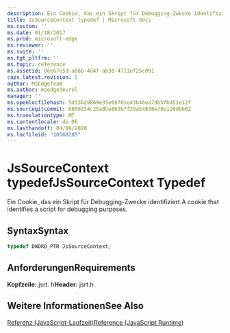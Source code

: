 ```yaml
---
description: Ein Cookie, das ein Skript für Debugging-Zwecke identifiziert.
title: JsSourceContext typedef | Microsoft docs
ms.custom: ''
ms.date: 01/18/2017
ms.prod: microsoft-edge
ms.reviewer: ''
ms.suite: ''
ms.tgt_pltfrm: ''
ms.topic: reference
ms.assetid: 0ee67e5d-a66b-4d4f-ab30-4711ef25c091
caps.latest.revision: 5
author: MSEdgeTeam
ms.author: msedgedevrel
manager: ''
ms.openlocfilehash: 5d33b29869e35e69761e43b46ea7db5fb451e12f
ms.sourcegitcommit: 6860234c25a8be863b7f29a54838e78e120dbb62
ms.translationtype: MT
ms.contentlocale: de-DE
ms.lasthandoff: 04/09/2020
ms.locfileid: "10568205"
---
```

# <span data-ttu-id="1e228-103">JsSourceContext typedef</span><span class="sxs-lookup"><span data-stu-id="1e228-103">JsSourceContext Typedef</span></span>
<span data-ttu-id="1e228-104">Ein Cookie, das ein Skript für Debugging-Zwecke identifiziert.</span><span class="sxs-lookup"><span data-stu-id="1e228-104">A cookie that identifies a script for debugging purposes.</span></span>  
  
## <span data-ttu-id="1e228-105">Syntax</span><span class="sxs-lookup"><span data-stu-id="1e228-105">Syntax</span></span>  
  
```cpp  
typedef DWORD_PTR JsSourceContext;  
```  
  
## <span data-ttu-id="1e228-106">Anforderungen</span><span class="sxs-lookup"><span data-stu-id="1e228-106">Requirements</span></span>  
 <span data-ttu-id="1e228-107">**Kopfzeile:** jsrt. h</span><span class="sxs-lookup"><span data-stu-id="1e228-107">**Header:** jsrt.h</span></span>  
  
## <span data-ttu-id="1e228-108">Weitere Informationen</span><span class="sxs-lookup"><span data-stu-id="1e228-108">See Also</span></span>  
 [<span data-ttu-id="1e228-109">Referenz (JavaScript-Laufzeit)</span><span class="sxs-lookup"><span data-stu-id="1e228-109">Reference (JavaScript Runtime)</span></span>](../chakra-hosting/reference-javascript-runtime.md)